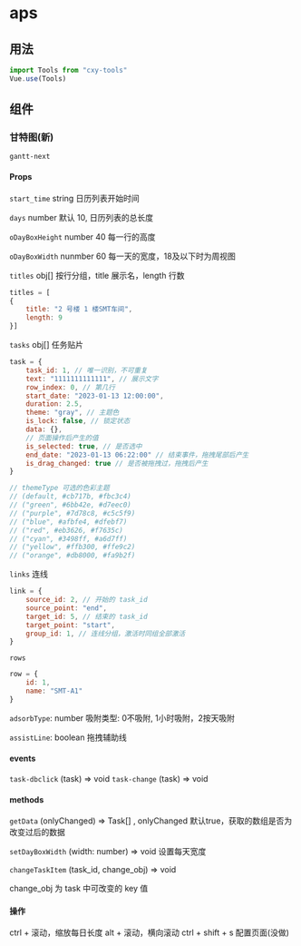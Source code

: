 # aps

## 用法

```js
import Tools from "cxy-tools"
Vue.use(Tools)
```

## 组件

### 甘特图(新)

`gantt-next`

#### Props

`start_time` string 日历列表开始时间

`days` number 默认 10, 日历列表的总长度

`oDayBoxHeight` number 40 每一行的高度

`oDayBoxWidth` nunmber 60 每一天的宽度，18及以下时为周视图

`titles` obj[] 按行分组，title 展示名，length 行数

```js
titles = [
{
    title: "2 号楼 1 楼SMT车间",
    length: 9
}]
```

`tasks` obj[] 任务贴片

```js
task = {
    task_id: 1, // 唯一识别，不可重复
    text: "1111111111111", // 展示文字
    row_index: 0, // 第几行
    start_date: "2023-01-13 12:00:00",
    duration: 2.5,
    theme: "gray", // 主题色
    is_lock: false, // 锁定状态
    data: {},
    // 页面操作后产生的值
    is_selected: true, // 是否选中
    end_date: "2023-01-13 06:22:00" // 结束事件，拖拽尾部后产生
    is_drag_changed: true // 是否被拖拽过，拖拽后产生
}

// themeType 可选的色彩主题
// (default, #cb717b, #fbc3c4)
// ("green", #6bb42e, #d7eec0)
// ("purple", #7d78c8, #c5c5f9)
// ("blue", #afbfe4, #dfebf7)
// ("red", #eb3626, #f7635c)
// ("cyan", #3498ff, #a6d7ff)
// ("yellow", #ffb300, #ffe9c2)
// ("orange", #db8000, #fa9b2f)
```

`links` 连线

```js
link = {
    source_id: 2, // 开始的 task_id 
    source_point: "end",
    target_id: 5, // 结束的 task_id
    target_point: "start",
    group_id: 1, // 连线分组，激活时同组全部激活
}
```

`rows`

```js
row = {
    id: 1,
    name: "SMT-A1"
}
```

`adsorbType`: number 吸附类型: 0不吸附, 1小时吸附，2按天吸附

`assistLine`: boolean 拖拽辅助线

#### events

`task-dbclick` (task) => void
`task-change` (task) => void

#### methods

`getData` (onlyChanged) => Task[] , onlyChanged 默认true，获取的数组是否为改变过后的数据

`setDayBoxWidth` (width: number) => void 设置每天宽度

`changeTaskItem` (task_id, change_obj) => void

change_obj 为 task 中可改变的 key 值

#### 操作

ctrl + 滚动，缩放每日长度
alt + 滚动，横向滚动
ctrl + shift + s 配置页面(没做)
